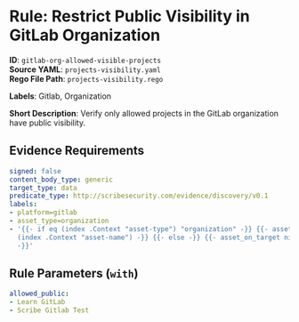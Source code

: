 # Rule: Restrict Public Visibility in GitLab Organization

**ID**: `gitlab-org-allowed-visible-projects`  
**Source YAML**: `projects-visibility.yaml`  
**Rego File Path**: `projects-visibility.rego`  

**Labels**: Gitlab, Organization

**Short Description**: Verify only allowed projects in the GitLab organization have public visibility.

## Evidence Requirements

```yaml
signed: false
content_body_type: generic
target_type: data
predicate_type: http://scribesecurity.com/evidence/discovery/v0.1
labels:
- platform=gitlab
- asset_type=organization
- '{{- if eq (index .Context "asset-type") "organization" -}} {{- asset_on_target
  (index .Context "asset-name") -}} {{- else -}} {{- asset_on_target nil -}} {{- end
  -}}'
```
## Rule Parameters (`with`)

```yaml
allowed_public:
- Learn GitLab
- Scribe Gitlab Test
```

